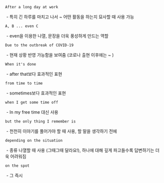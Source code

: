 `After a long day at work` 

​	- 특히 긴 하루를 마치고 나서 ~ 어떤 활동을 하는지 묘사할 때 사용 가능

`A, B ... even C` 

​	 - even을 이용한 나열, 문장을 더욱 풍성하게 만드는 역할

`Due to the outbreak of COVID-19` 

​	-  현재 상황 반영 가능함을 보여줌 (코로나 출현 이후에는 ~ )

`When it's done` 

​	- after that보다 효과적인 표현

`from time to time` 

​	- sometimes보다 효과적인 표현

`when I get some time off`

​	- In my free time 대신 사용

`but the only thing I remember is`

​	- 천천히 이야기를 풀어가야 할 때 사용, 할 말을 생각하기 전에

`depending on the situation` 

​	- 종류 나열할 때 사용 (그때그때 달라요!), 하나에 대해 깊게 파고들수록 답변하기는 더욱 어려워짐

`on the spot` 

​	- 그 즉시